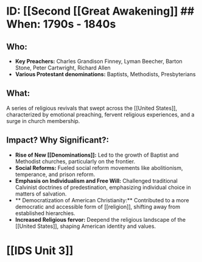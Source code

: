 # ID: [[Second [[Great Awakening]] ## When: 1790s - 1840s
## Who: 
- **Key Preachers:** Charles Grandison Finney, Lyman Beecher, Barton Stone, Peter Cartwright, Richard Allen
- **Various Protestant denominations:** Baptists, Methodists, Presbyterians 
## What: 
A series of religious revivals that swept across the [[United States]], characterized by emotional preaching, fervent religious experiences, and a surge in church membership. 
## Impact? Why Significant?: 
- **Rise of New [[Denominations]]:** Led to the growth of Baptist and Methodist churches, particularly on the frontier. 
- **Social Reforms:** Fueled social reform movements like abolitionism, temperance, and prison reform. 
- **Emphasis on Individualism and Free Will:** Challenged traditional Calvinist doctrines of predestination, emphasizing individual choice in matters of salvation.
- ** Democratization of American Christianity:**  Contributed to a more democratic and accessible form of [[religion]], shifting away from established hierarchies. 
- **Increased Religious fervor:**  Deepend the religious landscape of the [[United States]], shaping American identity and values. 

# [[IDS Unit 3]]